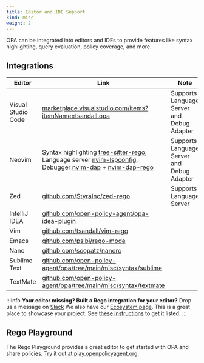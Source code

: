 ```yaml
---
title: Editor and IDE Support
kind: misc
weight: 2
---
```


OPA can be integrated into editors and IDEs to provide features like syntax highlighting, query
evaluation, policy coverage, and more.

## Integrations

| Editor             | Link                                                                                                                                                                                                                                                                                                                                         | Note                                       |
| ------------------ | -------------------------------------------------------------------------------------------------------------------------------------------------------------------------------------------------------------------------------------------------------------------------------------------------------------------------------------------- | ------------------------------------------ |
| Visual Studio Code | [marketplace.visualstudio.com/items?itemName=tsandall.opa](https://marketplace.visualstudio.com/items?itemName=tsandall.opa)                                                                                                                                                                                                                 | Supports Language Server and Debug Adapter |
| Neovim             | Syntax highlighting [tree-sitter-rego](https://github.com/FallenAngel97/tree-sitter-rego), Language server [nvim-lspconfig](https://github.com/neovim/nvim-lspconfig/blob/master/doc/server_configurations.md#regal), Debugger [nvim-dap](https://github.com/mfussenegger/nvim-dap) + [nvim-dap-rego](https://github.com/rinx/nvim-dap-rego) | Supports Language Server and Debug Adapter |
| Zed                | [github.com/StyraInc/zed-rego](https://github.com/StyraInc/zed-rego)                                                                                                                                                                                                                                                                         | Supports Language Server                   |
| IntelliJ IDEA      | [github.com/open-policy-agent/opa-idea-plugin](https://github.com/open-policy-agent/opa-idea-plugin)                                                                                                                                                                                                                                         |                                            |
| Vim                | [github.com/tsandall/vim-rego](https://github.com/tsandall/vim-rego)                                                                                                                                                                                                                                                                         |                                            |
| Emacs              | [github.com/psibi/rego-mode](https://github.com/psibi/rego-mode)                                                                                                                                                                                                                                                                             |                                            |
| Nano               | [github.com/scopatz/nanorc](https://github.com/scopatz/nanorc)                                                                                                                                                                                                                                                                               |                                            |
| Sublime Text       | [github.com/open-policy-agent/opa/tree/main/misc/syntax/sublime](https://github.com/open-policy-agent/opa/tree/main/misc/syntax/sublime)                                                                                                                                                                                                     |                                            |
| TextMate           | [github.com/open-policy-agent/opa/tree/main/misc/syntax/textmate](https://github.com/open-policy-agent/opa/tree/main/misc/syntax/textmate)                                                                                                                                                                                                   |                                            |

:::info
**Your editor missing? Built a Rego integration for your editor?** Drop us a
message on [Slack](https://inviter.co/opa)
We also have our [Ecosystem page](/ecosystem/). This is a great place to
showcase your project. See
[these instructions](https://github.com/open-policy-agent/opa/tree/main/docs#opa-ecosystem)
to get it listed.
:::

## Rego Playground

The Rego Playground provides a great editor to get started with OPA and share
policies. Try it out at
[play.openpolicyagent.org](https://play.openpolicyagent.org/).
